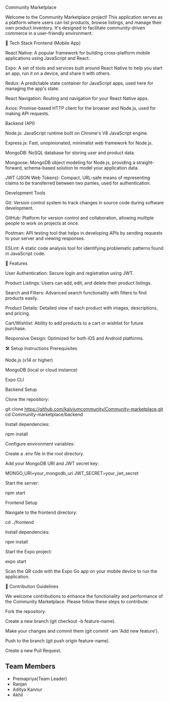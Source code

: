 Community Marketplace

Welcome to the Community Marketplace project! This application serves as a platform where users can list products, browse listings, and manage their own product inventory. It's designed to facilitate community-driven commerce in a user-friendly environment.

📱 Tech Stack
Frontend (Mobile App)

React Native: A popular framework for building cross-platform mobile applications using JavaScript and React.

Expo: A set of tools and services built around React Native to help you start an app, run it on a device, and share it with others.

Redux: A predictable state container for JavaScript apps, used here for managing the app's state.

React Navigation: Routing and navigation for your React Native apps.

Axios: Promise-based HTTP client for the browser and Node.js, used for making API requests.

Backend (API)

Node.js: JavaScript runtime built on Chrome's V8 JavaScript engine.

Express.js: Fast, unopinionated, minimalist web framework for Node.js.

MongoDB: NoSQL database for storing user and product data.

Mongoose: MongoDB object modeling for Node.js, providing a straight-forward, schema-based solution to model your application data.

JWT (JSON Web Tokens): Compact, URL-safe means of representing claims to be transferred between two parties, used for authentication.

Development Tools

Git: Version control system to track changes in source code during software development.

GitHub: Platform for version control and collaboration, allowing multiple people to work on projects at once.

Postman: API testing tool that helps in developing APIs by sending requests to your server and viewing responses.

ESLint: A static code analysis tool for identifying problematic patterns found in JavaScript code.

🚀 Features

User Authentication: Secure login and registration using JWT.

Product Listings: Users can add, edit, and delete their product listings.

Search and Filters: Advanced search functionality with filters to find products easily.

Product Details: Detailed view of each product with images, descriptions, and pricing.

Cart/Wishlist: Ability to add products to a cart or wishlist for future purchase.

Responsive Design: Optimized for both iOS and Android platforms.

🛠️ Setup Instructions
Prerequisites

Node.js (v14 or higher)

MongoDB (local or cloud instance)

Expo CLI

Backend Setup

Clone the repository:

git clone https://github.com/kalviumcommunity/Community-marketplace.git
cd Community-marketplace/backend


Install dependencies:

npm install


Configure environment variables:

Create a .env file in the root directory.

Add your MongoDB URI and JWT secret key:

MONGO_URI=your_mongodb_uri
JWT_SECRET=your_jwt_secret


Start the server:

npm start

Frontend Setup

Navigate to the frontend directory:

cd ../frontend


Install dependencies:

npm install


Start the Expo project:

expo start


Scan the QR code with the Expo Go app on your mobile device to run the application.

🤝 Contribution Guidelines

We welcome contributions to enhance the functionality and performance of the Community Marketplace. Please follow these steps to contribute:

Fork the repository.

Create a new branch (git checkout -b feature-name).

Make your changes and commit them (git commit -am 'Add new feature').

Push to the branch (git push origin feature-name).

Create a new Pull Request.


## Team Members

- Premapriya(Team Leader)
- Ranjan
- Aditya Kannur
- Akhil